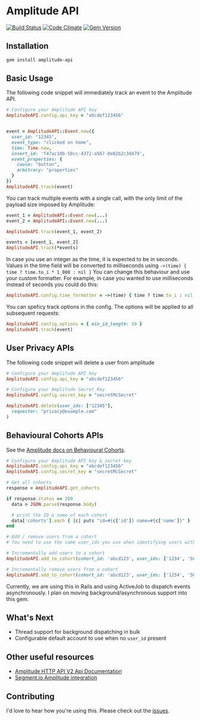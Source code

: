# Amplitude API
[![Build Status](https://travis-ci.org/toothrot/amplitude-api.svg?branch=master)](https://travis-ci.org/toothrot/amplitude-api)
[![Code Climate](https://codeclimate.com/github/toothrot/amplitude-api/badges/gpa.svg)](https://codeclimate.com/github/toothrot/amplitude-api)
[![Gem Version](https://badge.fury.io/rb/amplitude-api.svg)](http://badge.fury.io/rb/amplitude-api)

## Installation

```sh
gem install amplitude-api
```

## Basic Usage

The following code snippet will immediately track an event to the Amplitude API.

```ruby
# Configure your Amplitude API key
AmplitudeAPI.config.api_key = "abcdef123456"


event = AmplitudeAPI::Event.new({
  user_id: "12345",
  event_type: "clicked on home",
  time: Time.now,
  insert_id: 'f47ac10b-58cc-4372-a567-0e02b2c3d479',
  event_properties: {
    cause: "button",
    arbitrary: "properties"
  }
})
AmplitudeAPI.track(event)
```

You can track multiple events with a single call, with the only limit of the payload
size imposed by Amplitude:

```ruby
event_1 = AmplitudeAPI::Event.new(...)
event_2 = AmplitudeAPI::Event.new(...)

AmplitudeAPI.track(event_1, event_2)
```

```ruby
events = [event_1, event_2]
AmplitudeAPI.track(*events)
```

In case you use an integer as the time, it is expected to be in seconds. Values in
the time field will be converted to milliseconds using `->(time) { time ? time.to_i * 1_000 : nil }`
You can change this behaviour and use your custom formatter. For example, in case
you wanted to use milliseconds instead of seconds you could do this:
```ruby
AmplitudeAPI.config.time_formatter = ->(time) { time ? time.to_i : nil },
```

You can speficy track options in the config. The options will be applied to all subsequent requests:

```ruby
AmplitudeAPI.config.options = { min_id_length: 10 }
AmplitudeAPI.track(event)
```


## User Privacy APIs

The following code snippet will delete a user from amplitude

```ruby
# Configure your Amplitude API key
AmplitudeAPI.config.api_key = "abcdef123456"

# Configure your Amplitude Secret Key
AmplitudeAPI.config.secret_key = "secretMcSecret"

AmplitudeAPI.delete(user_ids: ["12345"],
  requester: "privacy@example.com"
)
```


## Behavioural Cohorts APIs

See the [Amplitude docs on Behavioural Cohorts](https://www.docs.developers.amplitude.com/analytics/apis/behavioral-cohorts-api).

```ruby
# Configure your Amplitude API key & secret key
AmplitudeAPI.config.api_key = "abcdef123456"
AmplitudeAPI.config.secret_key = "secretMcSecret"

# Get all cohorts
response = AmplitudeAPI.get_cohorts

if response.status == 200
  data = JSON.parse(response.body)

  # print the ID & name of each cohort
  data['cohorts'].each { |c| puts "id=#{c['id']} name=#{c['name']}" }
end

# Add / remove users from a cohort
# You need to use the same user_ids you use when identifying users with the identify API

# Incrementally add users to a cohort
AmplitudeAPI.add_to_cohort(cohort_id: 'abcd123', user_ids: ['1234', '5678'])

# Incrementally remove users from a cohort
AmplitudeAPI.add_to_cohort(cohort_id: 'abcd123', user_ids: ['1234', '5678'])
```


Currently, we are using this in Rails and using ActiveJob to dispatch events asynchronously. I plan on moving
background/asynchronous support into this gem.

## What's Next

* Thread support for background dispatching in bulk
* Configurable default account to use when no `user_id` present

## Other useful resources
* [Amplitude HTTP API V2 Api Documentation](https://developers.amplitude.com/docs/http-api-v2)
* [Segment.io Amplitude integration](https://segment.com/docs/integrations/amplitude/)

## Contributing

I'd love to hear how you're using this. Please check out the [issues](https://github.com/toothrot/amplitude-api/issues).
